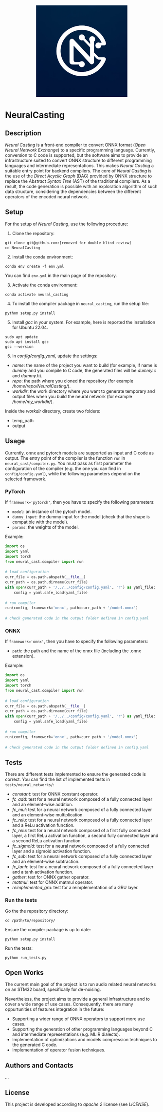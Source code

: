 <p align="center">
  <img src="neuralcasting_logo.png" width="300" alt="Logo">
</p>

# NeuralCasting

## Description

*Neural Casting* is a front-end compiler to convert ONNX format (*Open Neural Network Exchange*) to a specific programming language. Currently, conversion to C code is supported, but the software aims to provide an infrastructure suited to convert ONNX structure to different programming languages and intermediate representations. This makes *Neural Casting* a suitable entry point for backend compilers.
The core of *Neural Casting* is the use of the *Direct Acyclic Graph* (DAG) provided by ONNX structure to replace the *Abstract Syntax Tree* (AST) of the traditional compilers. As a result, the code generation is possible with an exploration algorithm of such data structure, considering the dependencies between the different operators of the encoded neural network.  

## Setup

For the setup of *Neural Casting*, use the following procedure:

1. Clone the repository:
```shell
git clone git@github.com:[removed for double blind review]
cd NeuralCasting
```

2. Install the conda environment:

```shell
conda env create -f env.yml
```

You can find `env.yml` in the main page of the repository.

3. Activate the conda environment:

```shell
conda activate neural_casting
```

4. To install the compiler package in `neural_casting`, run the setup file:

```shell
python setup.py install
```

5. Install *gcc* in your system. For example, here is reported the installation for Ubuntu 22.04.

```shell
sudo apt update
sudo apt install gcc
gcc --version
```

5. In *config/config.yaml*, update the settings:

- *name*: the name of the project you want to build (for example, if name is *dummy* and you compile to C code, the generated files will be *dummy.c* and *dummy.h*).
- *repo*: the path where you cloned the repository (for example */home/repo/NeuralCasting/*).
- *workdir*: the work directory where you want to generate temporary and output files when you build the neural network (for example */home/my_workdir/*).

Inside the *workdir* directory, create two folders:
- temp_path
- output

## Usage

Currently, onnx and pytorch models are supported as input and C code as output. The entry point of the compiler is the function `run` in `neural_cast/compiler.py`.
You must pass as first parameter the configuration of the compiler (e.g. the one you can find in `config/config.yaml`), while the following parameters depend on the selected framework.

### PyTorch

If `framework='pytorch'`, then you have to specify the following parameters:
- `model`: an instance of the pytoch model.
- `dummy_input`: the dummy input for the model (check that the shape is compatible with the model).
- `params`: the weights of the model.

Example:

```python
import os
import yaml
import torch
from neural_cast.compiler import run

# load configuration
curr_file = os.path.abspath(__file__)
curr_path = os.path.dirname(curr_file)   
with open(curr_path + '/../../config/config.yaml', 'r') as yaml_file:
    config = yaml.safe_load(yaml_file)

# run compiler
run(config, framework='onnx', path=curr_path + '/model.onnx')

# check generated code in the output folder defined in config.yaml
```

### ONNX

If `framework='onnx'`, then you have to specify the following parameters:
- `path`: the path and the name of the onnx file (including the .onnx extension).

Example:

```python
import os
import yaml
import torch
from neural_cast.compiler import run

# load configuration
curr_file = os.path.abspath(__file__)
curr_path = os.path.dirname(curr_file)   
with open(curr_path + '/../../config/config.yaml', 'r') as yaml_file:
    config = yaml.safe_load(yaml_file)

# run compiler
run(config, framework='onnx', path=curr_path + '/model.onnx')

# check generated code in the output folder defined in config.yaml
```

## Tests

There are different tests implemented to ensure the generated code is correct. You can find the list of implemented tests in `tests/neural_networks/`:

- *constant*: test for ONNX constant operator.
- *fc_add*: test for a neural network composed of a fully connected layer and an element-wise addition.
- *fc_mul*: test for a neural network composed of a fully connected layer and an element-wise multiplication.
- *fc_relu*: test for a neural network composed of a fully connected layer and a ReLu activation function.
- *fc_relu*: test for a neural network composed of a first fully connected layer, a first ReLu activation function, a second fully connected layer and a second ReLu activation function.
- *fc_sigmoid*: test for a neural network composed of a fully connected layer and a sigmoid activation function.
- *fc_sub*: test for a neural network composed of a fully connected layer and an element-wise subtraction.
- *fc_tanh*: test for a neural network composed of a fully connected layer and a tanh activation function.
- *gather*: test for ONNX gather operator.
- *matmul*: test for ONNX matmul operator.
- *reimplemented_gru*: test for a reimplementation of a GRU layer.

### Run the tests

Go the the repository directory:

```shell
cd /path/to/repository/
```

Ensure the compiler package is up to date:

```shell
python setup.py install
```

Run the tests:

```shell
python run_tests.py
``` 

## Open Works

The current main goal of the project is to run audio related neural networks on an STM32 board, specifically for de-noising.

Nevertheless, the project aims to provide a general infrastructure and to cover a wide range of use cases. Consequently, there are many oppurtunities of features integration in the future:

- Supporting a wider range of ONNX operators to support more use cases.
- Supporting the generation of other programming languages beyond C and intermediate representations (e.g. MLIR dialects).
- Implementation of optimizations and models compression techniques to the generated C code.
- Implementation of operator fusion techniques.

## Authors and Contacts

...

## License

This project is developed according to *apache 2* license (see *LICENSE*).
